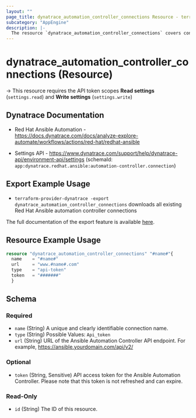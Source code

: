 ```yaml
---
layout: ""
page_title: dynatrace_automation_controller_connections Resource - terraform-provider-dynatrace"
subcategory: "AppEngine"
description: |-
  The resource `dynatrace_automation_controller_connections` covers configuration for Red Hat Ansible automation controller connections
---
```


# dynatrace_automation_controller_connections (Resource)

-> This resource requires the API token scopes **Read settings** (`settings.read`) and **Write settings** (`settings.write`)

## Dynatrace Documentation

- Red Hat Ansible Automation - https://docs.dynatrace.com/docs/analyze-explore-automate/workflows/actions/red-hat/redhat-ansible

- Settings API - https://www.dynatrace.com/support/help/dynatrace-api/environment-api/settings (schemaId: `app:dynatrace.redhat.ansible:automation-controller.connection`)

## Export Example Usage

- `terraform-provider-dynatrace -export dynatrace_automation_controller_connections` downloads all existing Red Hat Ansible automation controller connections

The full documentation of the export feature is available [here](https://dt-url.net/h203qmc).

## Resource Example Usage

```terraform
resource "dynatrace_automation_controller_connections" "#name#"{
  name    = "#name#"
  url     = "www.#name#.com"
  type    = "api-token"
  token   = "#######"
  }
```

<!-- schema generated by tfplugindocs -->
## Schema

### Required

- `name` (String) A unique and clearly identifiable connection name.
- `type` (String) Possible Values: `Api_token`
- `url` (String) URL of the Ansible Automation Controller API endpoint. For example, https://ansible.yourdomain.com/api/v2/

### Optional

- `token` (String, Sensitive) API access token for the Ansible Automation Controller. Please note that this token is not refreshed and can expire.

### Read-Only

- `id` (String) The ID of this resource.
 